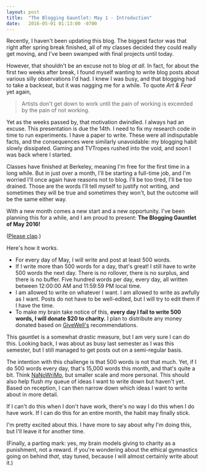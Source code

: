 ```yaml
---
layout: post
title:  "The Blogging Gauntlet: May 1 - Introduction"
date:   2016-05-01 01:13:00 -0700
---
```


Recently, I haven't been updating this blog. The biggest factor was
that right after spring break finished, all of my classes decided
they could really get moving, and I've been swamped with final projects
until today.

However, that shouldn't be an excuse not to blog *at all*. In fact, for
about the first two weeks after break, I found myself wanting to write blog
posts about various silly observations I'd had. I knew I was busy, and
that blogging had to take a backseat, but it was nagging me for a while.
To quote *Art & Fear* yet again,

> Artists don't get down to work until the pain of working is exceeded
> by the pain of not working.

Yet as the weeks passed by, that motivation dwindled.
I always had an excuse. This presentation is due the 14th. I need to
fix my research code in time to run experiments. I have a paper to write.
These were all indisputable facts, and the consequences were similarly
unavoidable: my blogging habit slowly dissipated. Gaming and TVTropes
rushed into the void, and soon I was back where I started.

Classes have finished at Berkeley, meaning I'm free for the first time
in a long while. But in just over a month, I'll be starting a full-time
job, and I'm worried I'll once again have reasons not to blog. I'll be
too tired, I'll be too drained. Those are the words I'll tell myself
to justify not writing, and sometimes they will be true and sometimes
they won't, but the outcome will be the same either way.

With a new month comes a new start and a new opportunity. I've been
planning this for a while, and I am proud to present: **The Blogging
Gauntlet of May 2016!**

([Please clap](https://www.youtube.com/watch?v=DdCYMvaUcrA).)

Here's how it works.

* For every day of May, I will write and post at least 500 words.
* If I write more than 500 words for a day, that's great! I still have to write
500 words the next day. There is no rollover, there is no surplus, and there
is no buffer. Five hundred words per day, every day, all written between
12:00:00 AM and 11:59:59 PM local time.
* I am allowed to write on whatever I want. I am allowed to write as awfully as
I want. Posts do not have to be well-edited, but I will try to edit them
if I have the time.
* To make my brain take notice of this, **every day I fail to write 500 words,
I will donate $20 to charity.** I plan to distribute any money donated
based on [GiveWell's](http://www.givewell.org/) recommendations.

This gauntlet is a somewhat drastic measure, but I am very sure I can do this.
Looking back, I was about as busy last semester as I was this semester, but
I still managed to get posts out on a semi-regular basis.

The intention with this challenge is that 500 words is not that much.
Yet, if I do 500 words every day, that's 15,000 words this month, and that's
quite a bit. Think [NaNoWriMo](http://nanowrimo.org/), but smaller scale and more
personal. This should also help flush my queue of ideas I want to write
down but haven't yet. Based on reception, I can then narrow down which ideas
I want to write about in more detail.

If I can't do this when I don't have work, there's no way I do this when I
do have work. If I can do this for an entire month, the habit may
finally stick.

I'm pretty excited about this. I have more to say about why I'm doing this,
but I'll leave it for another time.

(Finally, a parting mark: yes, my brain models giving to charity as a
punishment, not a reward.
if you're wondering about the ethical gymnastics going on behind
*that*, stay tuned, because I will almost certainly write about it.)

